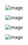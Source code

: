 ![image](https://github.com/user-attachments/assets/b425b2c3-9e42-4e18-945c-35deb5d42954)



![image](https://github.com/user-attachments/assets/0e59c89f-dc40-4e55-8f18-1a8714a81b6e)


![image](https://github.com/user-attachments/assets/74f6cd5f-62e9-4185-85dd-66e4f05b46dc)


![image](https://github.com/user-attachments/assets/8b3244e9-fe48-417b-86e7-4a920ad6769f)
